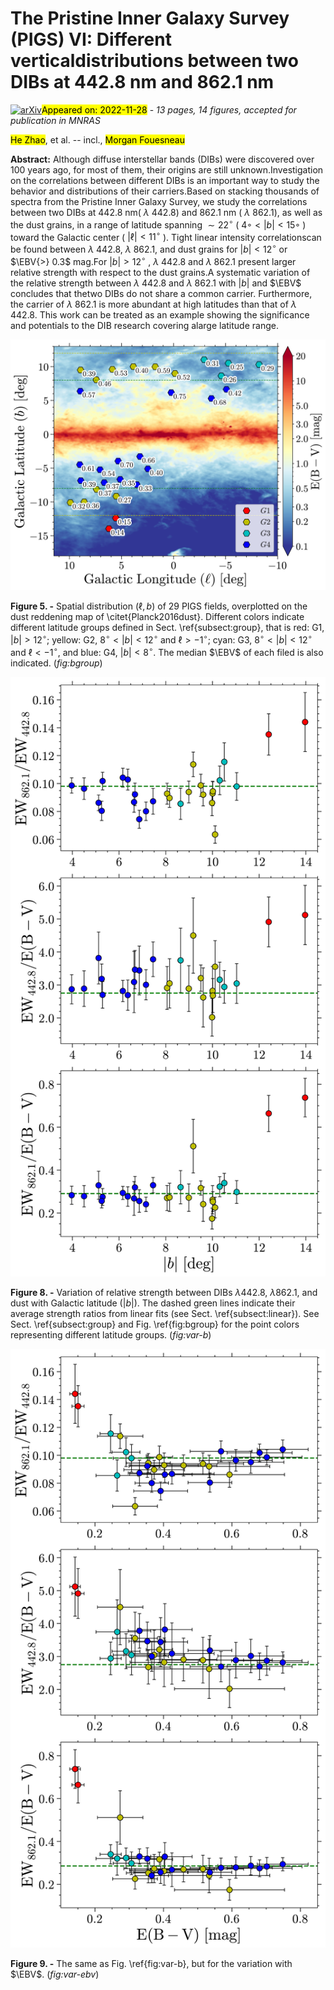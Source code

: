 <div class="macros" style="visibility:hidden;">
$\newcommand{\ensuremath}{}$
$\newcommand{\xspace}{}$
$\newcommand{\object}[1]{\texttt{#1}}$
$\newcommand{\farcs}{{.}''}$
$\newcommand{\farcm}{{.}'}$
$\newcommand{\arcsec}{''}$
$\newcommand{\arcmin}{'}$
$\newcommand{\ion}[2]{#1#2}$
$\newcommand{\textsc}[1]{\textrm{#1}}$
$\newcommand{\hl}[1]{\textrm{#1}}$
$\newcommand{\footnote}[1]{}$
$\newcommand{\EBV}{E(B {-} V)}$
$\newcommand{\Teff}{T_{\rm eff}}$
$\newcommand{\logg}{{\rm log} g}$
$\newcommand{\feh}{\rm[Fe/H]}$
$\newcommand{\kms}{\rm km s^{-1}}$
$\newcommand{\Mathias}[1]{{\color{magenta} [Mathias:#1]}}$
$\newcommand{\hz}[1]{{\color{red} [He:#1]}}$
$\newcommand{\thebibliography}{\DeclareRobustCommand{\VAN}[3]{##3}\VANthebibliography}$</div>

<div class="macros" style="visibility:hidden;">
$\newcommand{\ensuremath}{}$
$\newcommand{\xspace}{}$
$\newcommand{\object}[1]{\texttt{#1}}$
$\newcommand{\farcs}{{.}''}$
$\newcommand{\farcm}{{.}'}$
$\newcommand{\arcsec}{''}$
$\newcommand{\arcmin}{'}$
$\newcommand{\ion}[2]{#1#2}$
$\newcommand{\textsc}[1]{\textrm{#1}}$
$\newcommand{\hl}[1]{\textrm{#1}}$
$\newcommand{\footnote}[1]{}$
$\newcommand{\EBV}{E(B {-} V)}$
$\newcommand{\Teff}{T_{\rm eff}}$
$\newcommand{\logg}{{\rm log} g}$
$\newcommand{\feh}{\rm[Fe/H]}$
$\newcommand{\kms}{\rm km s^{-1}}$
$\newcommand{\Mathias}[1]{{\color{magenta} [Mathias:#1]}}$
$\newcommand{\hz}[1]{{\color{red} [He:#1]}}$
$\newcommand{\thebibliography}{\DeclareRobustCommand{\VAN}[3]{##3}\VANthebibliography}$</div>



<div id="title">

# The Pristine Inner Galaxy Survey (PIGS) VI: Different verticaldistributions between two DIBs at 442.8 nm and 862.1 nm

</div>
<div id="comments">

[![arXiv](https://img.shields.io/badge/arXiv-2211.15224-b31b1b.svg)](https://arxiv.org/abs/2211.15224)<mark>Appeared on: 2022-11-28</mark> - _13 pages, 14 figures, accepted for publication in MNRAS_

</div>
<div id="authors">

<mark><mark>He Zhao</mark></mark>, et al. -- incl., <mark><mark>Morgan Fouesneau</mark></mark>

</div>
<div id="abstract">

**Abstract:** Although diffuse interstellar bands (DIBs) were discovered over 100 years ago, for most of them, their origins are still unknown.Investigation on the correlations between different DIBs is an important way to study the behavior and distributions of their carriers.Based on stacking thousands of spectra from the Pristine Inner Galaxy Survey, we study the correlations between two DIBs at 442.8 nm( $\lambda$ 442.8) and 862.1 nm ( $\lambda$ 862.1), as well as the dust grains, in a range of latitude spanning ${\sim}22^{\circ}$ ( $4◦ {<} |b| {<} 15◦$ ) toward the Galactic center ( $|\ell| {<} 11^{\circ}$ ). Tight linear intensity correlationscan be found between $\lambda$ 442.8, $\lambda$ 862.1, and dust grains for $|b| {<} 12^{\circ}$ or $\EBV{>} 0.3$ mag.For $|b| {>} 12^{\circ}$ , $\lambda$ 442.8 and $\lambda$ 862.1 present larger relative strength with respect to the dust grains.A systematic variation of the relative strength between $\lambda$ 442.8 and $\lambda$ 862.1 with $|b|$ and $\EBV$ concludes that thetwo DIBs do not share a common carrier. Furthermore, the carrier of $\lambda$ 862.1 is more abundant at high latitudes than that of $\lambda$ 442.8. This work can be treated as an example showing the significance and potentials to the DIB research covering alarge latitude range.

</div>

<div id="div_fig1">

<img src="tmp_2211.15224/./figures/bGroup.png" alt="Fig5" width="100%"/>

**Figure 5. -** Spatial distribution $(\ell,b)$ of 29 PIGS fields, overplotted on the dust reddening map of \citet{Planck2016dust}.
    Different colors indicate different latitude groups defined in Sect. \ref{subsect:group}, that is red: G1, $|b| {>} 12^{\circ}$;
    yellow: G2, $8^{\circ} {<} |b| {<} 12^{\circ}$ and $\ell{>}{-}1^{\circ}$; cyan: G3, $8^{\circ} {<} |b| {<} 12^{\circ}$
    and $\ell{<}{-}1^{\circ}$, and blue: G4, $|b| {<} 8^{\circ}$. The median $\EBV$ of each filed is also indicated. (*fig:bgroup*)

</div>
<div id="div_fig2">

<img src="tmp_2211.15224/./figures/ratio-babs.png" alt="Fig8" width="100%"/>

**Figure 8. -** Variation of relative strength between DIBs $\lambda$442.8, $\lambda$862.1, and dust with Galactic latitude ($|b|$). The
  dashed green lines indicate their average strength ratios from linear fits (see Sect. \ref{subsect:linear}). See Sect.
  \ref{subsect:group} and Fig. \ref{fig:bgroup} for the point colors representing different latitude groups. (*fig:var-b*)

</div>
<div id="div_fig3">

<img src="tmp_2211.15224/./figures/ratio-EBV.png" alt="Fig9" width="100%"/>

**Figure 9. -** The same as Fig. \ref{fig:var-b}, but for the variation with $\EBV$. (*fig:var-ebv*)

</div>